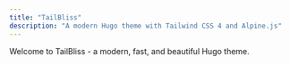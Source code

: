 ```yaml
---
title: "TailBliss"
description: "A modern Hugo theme with Tailwind CSS 4 and Alpine.js"
---
```


Welcome to TailBliss - a modern, fast, and beautiful Hugo theme.
